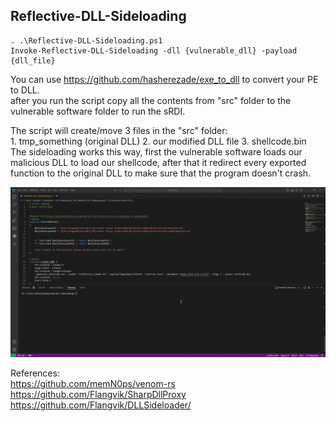 ## Reflective-DLL-Sideloading  

    . .\Reflective-DLL-Sideloading.ps1  
    Invoke-Reflective-DLL-Sideloading -dll {vulnerable_dll} -payload {dll_file}  
    
You can use https://github.com/hasherezade/exe_to_dll to convert your PE to DLL.  
after you run the script copy all the contents from "src" folder to the vulnerable software folder to run the sRDI.  

The script will create/move 3 files in the "src" folder:  
	1. tmp_something (original DLL)
	2. our modified DLL file
	3. shellcode.bin  
The sideloading works this way, first the vulnerable software loads our malicious DLL to load our shellcode, after that it redirect every exported function to the original DLL to make sure that the program doesn't crash.  

![demo](https://raw.githubusercontent.com/Ab4y98/Reflective-DLL-Sideloading/main/gif/2024-07-03_22-48-52.gif?token=GHSAT0AAAAAACO3G6G5UY56BRLHXETQSUVYZUFV2SQ)

References:  
https://github.com/memN0ps/venom-rs  
https://github.com/Flangvik/SharpDllProxy  
https://github.com/Flangvik/DLLSideloader/  